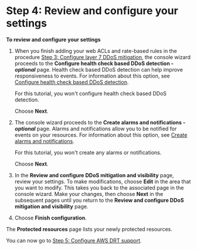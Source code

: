 # Step 4: Review and configure your settings<a name="ddos-get-started-review-and-configure"></a>

**To review and configure your settings**

1. When you finish adding your web ACLs and rate\-based rules in the procedure [Step 3: Configure layer 7 DDoS mitigation](ddos-get-started-rate-based-rules.md), the console wizard proceeds to the **Configure health check based DDoS detection \- *optional*** page\. Health check based DDoS detection can help improve responsiveness to events\. For information about this option, see [Configure health check based DDoS detection](manage-protection.md#associate-health-check)\.

   For this tutorial, you won't configure health check based DDoS detection\. 

   Choose **Next**\.

1. The console wizard proceeds to the **Create alarms and notifications \- *optional*** page\. Alarms and notifications allow you to be notified for events on your resources\. For information about this option, see [ Create alarms and notifications](manage-protection.md#add-alarm-ddos)\.

   For this tutorial, you won't create any alarms or notifications\.

   Choose **Next**\.

1. In the **Review and configure DDoS mitigation and visibility** page, review your settings\. To make modifications, choose **Edit** in the area that you want to modify\. This takes you back to the associated page in the console wizard\. Make your changes, then choose **Next** in the subsequent pages until you return to the **Review and configure DDoS mitigation and visibility** page\.

1. Choose **Finish configuration**\.

The **Protected resources** page lists your newly protected resources\.

You can now go to [Step 5: Configure AWS DRT support](authorize-DRT.md)\.